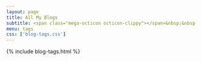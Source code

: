 ```yaml
---
layout: page
title: All My Blogs
subtitle: <span class="mega-octicon octicon-clippy"></span>&nbsp;&nbsp; 标签分类，限于算法及OJ题解
menu: tags
css: ['blog-tags.css']
---
```

{% include blog-tags.html %}